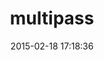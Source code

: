 ---
layout: post
title:  "multipass"
repo:   "entp/multipass"
date:   2015-02-18 17:18:36
gemurl: https://github.com/entp/multipass
---